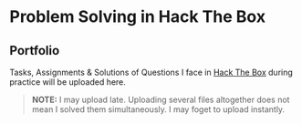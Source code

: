 # Problem Solving in Hack The Box

## Portfolio

Tasks, Assignments & Solutions of Questions I face in [Hack The Box](https://academy.hackthebox.com/) during practice will be uploaded here.




> **NOTE:** I  may upload late. Uploading several files altogether does not mean I solved them simultaneously. I may foget to upload instantly.
